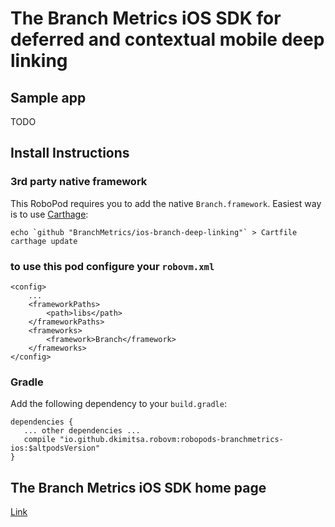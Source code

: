# The Branch Metrics iOS SDK for deferred and contextual mobile deep linking

## Sample app
TODO

## Install Instructions

### 3rd party native framework
This RoboPod requires you to add the native `Branch.framework`. Easiest way is to use [Carthage](https://github.com/Carthage/Carthage#installing-carthage):
```
echo `github "BranchMetrics/ios-branch-deep-linking"` > Cartfile
carthage update
```

### to use this pod configure your `robovm.xml`

```
<config>
    ...
    <frameworkPaths>
        <path>libs</path>
    </frameworkPaths>
    <frameworks>
        <framework>Branch</framework>
    </frameworks>
</config>
```

### Gradle

Add the following dependency to your `build.gradle`:

```
dependencies {
   ... other dependencies ...
   compile "io.github.dkimitsa.robovm:robopods-branchmetrics-ios:$altpodsVersion"
}
```

## The Branch Metrics iOS SDK home page

[Link](https://github.com/BranchMetrics/ios-branch-deep-linking)